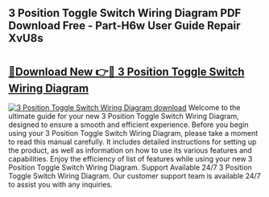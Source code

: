 ## 3 Position Toggle Switch Wiring Diagram PDF Download Free - Part-H6w User Guide Repair XvU8s

# <h2><a href="http://dfnh2o.blite.top/?on=3+Position+Toggle+Switch+Wiring+Diagram">🔗Download New 👉🔴 3 Position Toggle Switch Wiring Diagram</a></h2>

[![3 Position Toggle Switch Wiring Diagram download](https://i.imgur.com/lujVjoI.png)](http://dfnh2o.blite.top/?on=3+Position+Toggle+Switch+Wiring+Diagram)
Welcome to the ultimate guide for your new 3 Position Toggle Switch Wiring Diagram, designed to ensure a smooth and efficient experience. Before you begin using your 3 Position Toggle Switch Wiring Diagram, please take a moment to read this manual carefully. It includes detailed instructions for setting up the product, as well as information on how to use its various features and capabilities. Enjoy the efficiency of list of features while using your new 3 Position Toggle Switch Wiring Diagram. Support Available 24/7 3 Position Toggle Switch Wiring Diagram. Our customer support team is available 24/7 to assist you with any inquiries.
